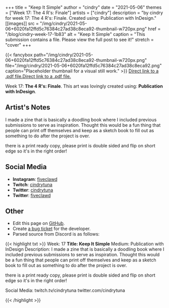 +++
title =       "Keep It Simple"
author =      "cindry"
date =        "2021-05-06"
themes =      ["Week 17: The 4 R's: Finale"]
artists =     ["cindry"]
description = "by cindry for week 17: The 4 R's: Finale. Created using: Publication with InDesign."
[[images]]
      src = "/img/cindry/2021-05-06+6020fa12ffd5c76384c27ad38c8eca92-thumbnail-w720px.png"
      href = "/blog/cindry-week-17-1b83"
      alt = "Keep It Simple"
      caption = "This submission contains a file. Please view the full post to see it!"
      stretch = "cover"
+++

{{< fancybox path="/img/cindry/2021-05-06+6020fa12ffd5c76384c27ad38c8eca92-thumbnail-w720px.png" file="/img/cindry/2021-05-06+6020fa12ffd5c76384c27ad38c8eca92.png" caption="Placeholder thumbnail for a visual still work." >}}
<a href="/img/cindry/2021-05-06+b215ce8b858904c38154bdcd877cd97a.pdf" target="_blank">Direct link to a .pdf file.</a><a href="/img/cindry/2021-05-06+925c0a2c379743fdf0866525ee64f115.pdf" target="_blank">Direct link to a .pdf file.</a>

Week 17: **The 4 R's: Finale**. This art was lovingly created using: **Publication with InDesign**.

## Artist's Notes

I made a zine that is basically a doodling book where I included previous submissions to serve as inspiration. Thought this would be a fun thing that people can print off themselves and keep as a sketch book to fill out as something to do after the project is over.

there is a print ready copy, please print is double sided and flip on short edge so it's in the right order!

## Social Media

- **Instagram**: <a href='https://instagram.com/fiveclawd' target='_blank'>fiveclawd</a>
- **Twitch**: <a href='https://twitch.tv/cindrytuna' target='_blank'>cindrytuna</a>
- **Twitter**: <a href='https://twitter.com/cindrytuna' target='_blank'>cindrytuna</a>
- **Twitter**: <a href='https://twitter.com/fiveclawd' target='_blank'>fiveclawd</a>

## Other

- Edit this page on [GitHub](https://github.com/teaminkling/web-refresh/edit/main/content/blog/cindry-week-17-1b83.md).
- Create [a bug ticket](https://github.com/teaminkling/web-refresh/issues/new?assignees=&labels=bug&template=problem-report.md&title=) for the developer.
- Parsed source from Discord is as follows:

{{< highlight txt >}}
Week: 17
**Title:  Keep It Simple**
Medium: Publication with InDesign
Description: 
I made a zine that is basically a doodling book where I included previous submissions to serve as inspiration. Thought this would be a fun thing that people can print off themselves and keep as a sketch book to fill out as something to do after the project is over.

there is a print ready copy, please print is double sided and flip on short edge so it's in the right order!

Social Media: twitch.tv/cindrytuna twitter.com/cindrytuna




{{< /highlight >}}